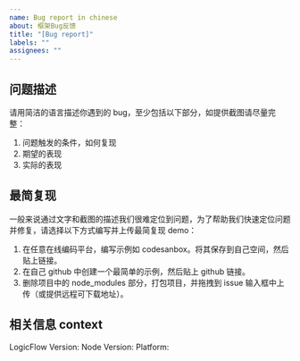 ```yaml
---
name: Bug report in chinese
about: 框架Bug反馈
title: "[Bug report]"
labels: ""
assignees: ""
---
```


## 问题描述

请用简洁的语言描述你遇到的 bug，至少包括以下部分，如提供截图请尽量完整：

1. 问题触发的条件，如何复现
2. 期望的表现
3. 实际的表现

## 最简复现

一般来说通过文字和截图的描述我们很难定位到问题，为了帮助我们快速定位问题并修复，请选择以下方式编写并上传最简复现 demo：

1. 在任意在线编码平台，编写示例如 codesanbox。将其保存到自己空间，然后贴上链接。
2. 在自己 github 中创建一个最简单的示例，然后贴上 github 链接。
3. 删除项目中的 node_modules 部分，打包项目，并拖拽到 issue 输入框中上传（或提供远程可下载地址）。

## 相关信息 context

LogicFlow Version:
Node Version:
Platform:
